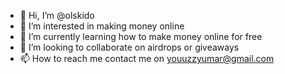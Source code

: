 - 👋 Hi, I’m @olskido
- 👀 I’m interested in making money online
- 🌱 I’m currently learning how to make money online for free
- 💞️ I’m looking to collaborate on airdrops or giveaways 
- 📫 How to reach me contact me on youuzzyumar@gmail.com

<!---
olskido/olskido is a ✨ special ✨ repository because its `README.md` (this file) appears on your GitHub profile.
You can click the Preview link to take a look at your changes.
--->
